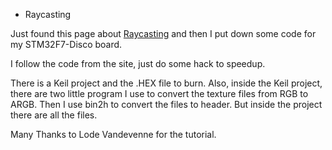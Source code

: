 * Raycasting

Just found this page about [Raycasting](https://lodev.org/cgtutor/raycasting.html "Raycasting") and then I put down some code for my STM32F7-Disco board.

I follow the code from the site, just do some hack to speedup.

There is a Keil project and the .HEX file to burn. Also, inside the Keil project, there are two little program I use to convert the texture files from RGB to ARGB. Then I use bin2h to convert the files to header. But inside the project there are all the files.

Many Thanks to Lode Vandevenne for the tutorial.
